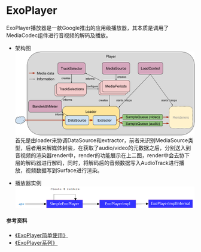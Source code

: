 # ExoPlayer
ExoPlayer播放器是一款Google推出的应用级播放器，其本质是调用了MediaCodec组件进行音视频的解码及播放。

+ 架构图
![architecture](./docs/images/glossary-exoplayer-architecture.png)
首先是由loader来协调DataSource和extractor，前者来识别MediaSource类型，后者用来解媒体封装，在获取了audio/video的元数据之后，分别送入到音视频的渲染器render中，render的功能展示在上二图，render中会去协下层的解码器进行解码，同时，将解码后的音频数据写入AudioTrack进行播放，视频数据写到Surface进行渲染。


+ 播放器实例
![architecture](./docs/images/exo.png)

#### 参考资料
+ [《ExoPlayer简单使用》](https://www.jianshu.com/p/7cecaa990605)
+ [《ExoPlayer系列》](https://blog.csdn.net/achina2011jy/article/details/112602262)